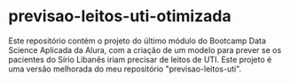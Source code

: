 # previsao-leitos-uti-otimizada
Este repositório contém o projeto do último módulo do Bootcamp Data Science Aplicada da Alura, com a criação de um modelo para prever se os pacientes do Sírio Libanês iriam precisar de leitos de UTI. Este projeto é uma versão melhorada do meu repositório "previsao-leitos-uti".
